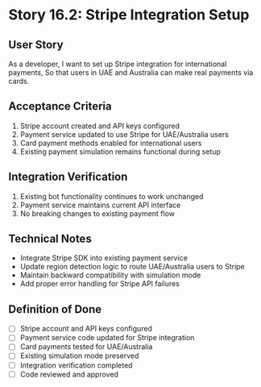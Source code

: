 # Story 16.2: Stripe Integration Setup

## User Story
As a developer,
I want to set up Stripe integration for international payments,
So that users in UAE and Australia can make real payments via cards.

## Acceptance Criteria
1. Stripe account created and API keys configured
2. Payment service updated to use Stripe for UAE/Australia users
3. Card payment methods enabled for international users
4. Existing payment simulation remains functional during setup

## Integration Verification
1. Existing bot functionality continues to work unchanged
2. Payment service maintains current API interface
3. No breaking changes to existing payment flow

## Technical Notes
- Integrate Stripe SDK into existing payment service
- Update region detection logic to route UAE/Australia users to Stripe
- Maintain backward compatibility with simulation mode
- Add proper error handling for Stripe API failures

## Definition of Done
- [ ] Stripe account and API keys configured
- [ ] Payment service code updated for Stripe integration
- [ ] Card payments tested for UAE/Australia
- [ ] Existing simulation mode preserved
- [ ] Integration verification completed
- [ ] Code reviewed and approved